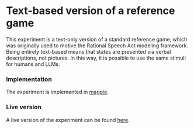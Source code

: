 # Text-based version of a reference game

This experiment is a text-only version of a standard reference game, which was originally used to motive the Rational Speech Act modeling framework.
Being entirely text-based means that states are presented via verbal descriptions, not pictures.
In this way, it is possible to use the same stimuli for humans and LLMs.

### Implementation

The experiment is implemented in [magpie](https://magpie-experiments.org/).

### Live version

A live version of the experiment can be found [here](https://magpie-ea.github.io/magpie3-text-refgame).
